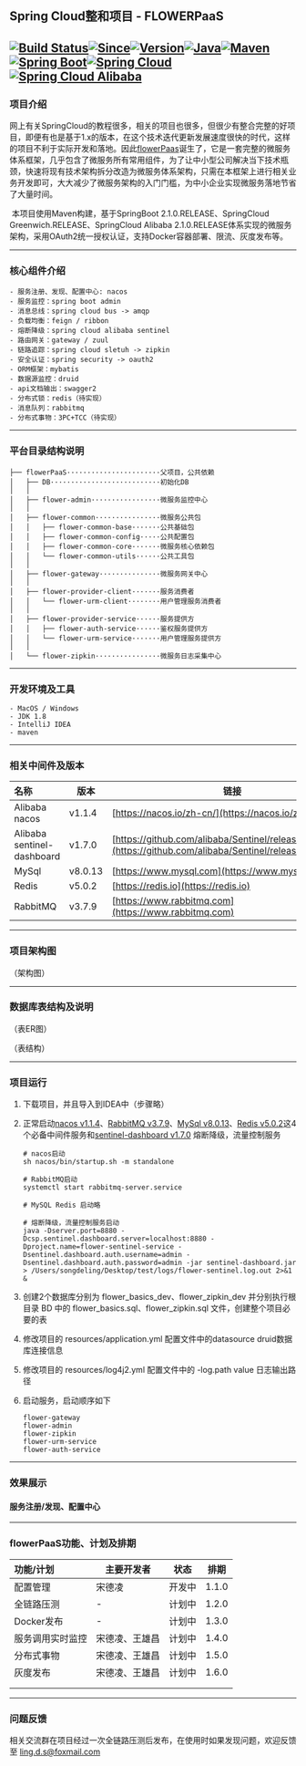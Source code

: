 ## Spring Cloud整和项目 - FLOWERPaaS

[![Build Status](https://img.shields.io/badge/build-success-brightgreen)](https://github.com/CoderOfSong/flowerPaaS)[![Since](https://img.shields.io/badge/Since-2019-199EC4.svg)](https://github.com/CoderOfSong/flowerPaaS)[![Version](https://img.shields.io/badge/Version-1.0.0-orange.svg)](https://github.com/CoderOfSong/flowerPaaS)[![Java](https://img.shields.io/badge/Java-1.8-yellow.svg)](https://www.oracle.com/technetwork/java/javase/downloads/index.html)[![Maven](https://img.shields.io/badge/Maven-3.5.4-01BC7E.svg)](https://maven.apache.org/)[![Spring Boot](https://img.shields.io/badge/SpringBoot-2.1.0.RELEASE-FF69B4.svg)](https://spring.io/projects/spring-boot/)[![Spring Cloud](https://img.shields.io/badge/SpringCloud-Greenwich.RELEASE-5DBF3D.svg)](https://spring.io/projects/spring-cloud)[![Spring Cloud Alibaba](https://img.shields.io/badge/SpringCloudAlibaba-2.1.0.RELEASE-5DBF3D.svg)](https://spring.io/projects/spring-cloud)
-----
### 项目介绍

​		网上有关SpringCloud的教程很多，相关的项目也很多，但很少有整合完整的好项目，即便有也是基于1.x的版本，在这个技术迭代更新发展速度很快的时代，这样的项目不利于实际开发和落地。因此[flowerPaas](https://github.com/CoderOfSong/flowerPaaS)诞生了，它是一套完整的微服务体系框架，几乎包含了微服务所有常用组件，为了让中小型公司解决当下技术瓶颈，快速将现有技术架构拆分改造为微服务体系架构，只需在本框架上进行相关业务开发即可，大大减少了微服务架构的入门门槛，为中小企业实现微服务落地节省了大量时间。

​		本项目使用Maven构建，基于SpringBoot 2.1.0.RELEASE、SpringCloud Greenwich.RELEASE、SpringCloud Alibaba 2.1.0.RELEASE体系实现的微服务架构，采用OAuth2统一授权认证，支持Docker容器部署、限流、灰度发布等。

--------

### 核心组件介绍

```
- 服务注册、发现、配置中心: nacos
- 服务监控：spring boot admin
- 消息总线：spring cloud bus -> amqp
- 负载均衡：feign / ribbon
- 熔断降级：spring cloud alibaba sentinel
- 路由网关：gateway / zuul
- 链路追踪：spring cloud sletuh -> zipkin
- 安全认证：spring security -> oauth2
- ORM框架：mybatis
- 数据源监控：druid
- api文档输出：swagger2
- 分布式锁：redis（待实现）
- 消息队列：rabbitmq
- 分布式事物：3PC+TCC（待实现）
```

-----

### 平台目录结构说明

```
├── flowerPaaS·······················父项目，公共依赖
│   ├── DB···························初始化DB 
│   │
│   ├── flower-admin·················微服务监控中心
│   │
│   ├── flower-common················微服务公共包
│   │   ├── flower-common-base·······公共基础包
│   │   ├── flower-common-config·····公共配置包
│   │   ├── flower-common-core·······微服务核心依赖包
│   │   └── flower-common-utils······公共工具包
│   │
│   ├── flower-gateway···············微服务网关中心
│   │
│   ├── flower-provider-client·······服务消费者
│   │   └── flower-urm-client········用户管理服务消费者
│   │
│   ├── flower-provider-service······服务提供方
│   │   ├── flower-auth-service······鉴权服务提供方
│   │   └── flower-urm-service·······用户管理服务提供方
│   │
│   └── flower-zipkin················微服务日志采集中心
```

---------

### 开发环境及工具

```
- MacOS / Windows
- JDK 1.8
- IntelliJ IDEA
- maven
```

------

### 相关中间件及版本

| 名称                       | 版本    | 链接                                                         |
| :------------------------- | ------- | ------------------------------------------------------------ |
| Alibaba nacos              | v1.1.4  | [https://nacos.io/zh-cn/](https://nacos.io/zh-cn/)           |
| Alibaba sentinel-dashboard | v1.7.0  | [https://github.com/alibaba/Sentinel/releases/tag/1.7.0](https://github.com/alibaba/Sentinel/releases/tag/1.7.0) |
| MySql                      | v8.0.13 | [https://www.mysql.com](https://www.mysql.com)               |
| Redis                      | v5.0.2  | [https://redis.io](https://redis.io)                         |
| RabbitMQ                   | v3.7.9  | [https://www.rabbitmq.com](https://www.rabbitmq.com)         |

-------

### 项目架构图

（架构图）

-----

### 数据库表结构及说明

（表ER图）

（表结构）

------

### 项目运行

1. 下载项目，并且导入到IDEA中（步骤略）

2. 正常启动[nacos v1.1.4](https://nacos.io/zh-cn/)、[RabbitMQ v3.7.9](https://www.rabbitmq.com)、[MySql v8.0.13](https://www.mysql.com)、[Redis v5.0.2](https://redis.io)这4个必备中间件服务和[sentinel-dashboard v1.7.0](https://github.com/alibaba/Sentinel/releases/tag/1.7.0) 熔断降级，流量控制服务

   ```shell
   # nacos启动
   sh nacos/bin/startup.sh -m standalone
   
   # RabbitMQ启动
   systemctl start rabbitmq-server.service
   
   # MySQL Redis 启动略
   
   # 熔断降级，流量控制服务启动
   java -Dserver.port=8880 -Dcsp.sentinel.dashboard.server=localhost:8880 -Dproject.name=flower-sentinel-service -Dsentinel.dashboard.auth.username=admin -Dsentinel.dashboard.auth.password=admin -jar sentinel-dashboard.jar > /Users/songdeling/Desktop/test/logs/flower-sentinel.log.out 2>&1 &
   ```

3. 创建2个数据库分别为 flower_basics_dev、flower_zipkin_dev 并分别执行根目录 BD 中的 flower_basics.sql、flower_zipkin.sql 文件，创建整个项目必要的表

4. 修改项目的 resources/application.yml 配置文件中的datasource druid数据库连接信息

5. 修改项目的 resources/log4j2.yml 配置文件中的 -log.path value 日志输出路径

6. 启动服务，启动顺序如下

   ```
   flower-gateway
   flower-admin
   flower-zipkin
   flower-urm-service
   flower-auth-service
   ```

--------

### 效果展示

#### 服务注册/发现、配置中心







------

### flowerPaaS功能、计划及排期

| 功能/计划        | 主要开发者     | 状态   | 排期  |
| :--------------- | -------------- | ------ | ----- |
| 配置管理         | 宋德凌         | 开发中 | 1.1.0 |
| 全链路压测       | -              | 计划中 | 1.2.0 |
| Docker发布       | -              | 计划中 | 1.3.0 |
| 服务调用实时监控 | 宋德凌、王雄昌 | 计划中 | 1.4.0 |
| 分布式事物       | 宋德凌、王雄昌 | 计划中 | 1.5.0 |
| 灰度发布         | 宋德凌、王雄昌 | 计划中 | 1.6.0 |
|                  |                |        |       |
|                  |                |        |       |

-----

### 问题反馈

​		相关交流群在项目经过一次全链路压测后发布，在使用时如果发现问题，欢迎反馈至 ling.d.s@foxmail.com











